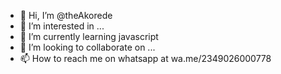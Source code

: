 - 👋 Hi, I’m @theAkorede
- 👀 I’m interested in ...
- 🌱 I’m currently learning javascript
- 💞️ I’m looking to collaborate on ...
- 📫 How to reach me on whatsapp at wa.me/2349026000778

<!---
theAkorede/theAkorede is a ✨ special ✨ repository because its `README.md` (this file) appears on your GitHub profile.
You can click the Preview link to take a look at your changes.
--->
